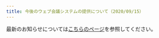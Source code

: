 ```yaml
---
title: 今後のウェブ会議システムの提供について（2020/09/15）
---
```

最新のお知らせについては[こちらのページ](webmeetingaccount20201120)を参照してください。
